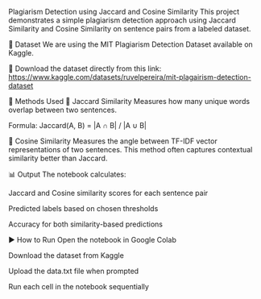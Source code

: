 Plagiarism Detection using Jaccard and Cosine Similarity
This project demonstrates a simple plagiarism detection approach using Jaccard Similarity and Cosine Similarity on sentence pairs from a labeled dataset.

📁 Dataset
We are using the MIT Plagiarism Detection Dataset available on Kaggle.

🔗 Download the dataset directly from this link:
https://www.kaggle.com/datasets/ruvelpereira/mit-plagairism-detection-dataset

🧠 Methods Used
🔹 Jaccard Similarity
Measures how many unique words overlap between two sentences.

Formula:
Jaccard(A, B) = |A ∩ B| / |A ∪ B|

🔹 Cosine Similarity
Measures the angle between TF-IDF vector representations of two sentences.
This method often captures contextual similarity better than Jaccard.

📊 Output
The notebook calculates:

Jaccard and Cosine similarity scores for each sentence pair

Predicted labels based on chosen thresholds

Accuracy for both similarity-based predictions

▶️ How to Run
Open the notebook in Google Colab

Download the dataset from Kaggle

Upload the data.txt file when prompted

Run each cell in the notebook sequentially

